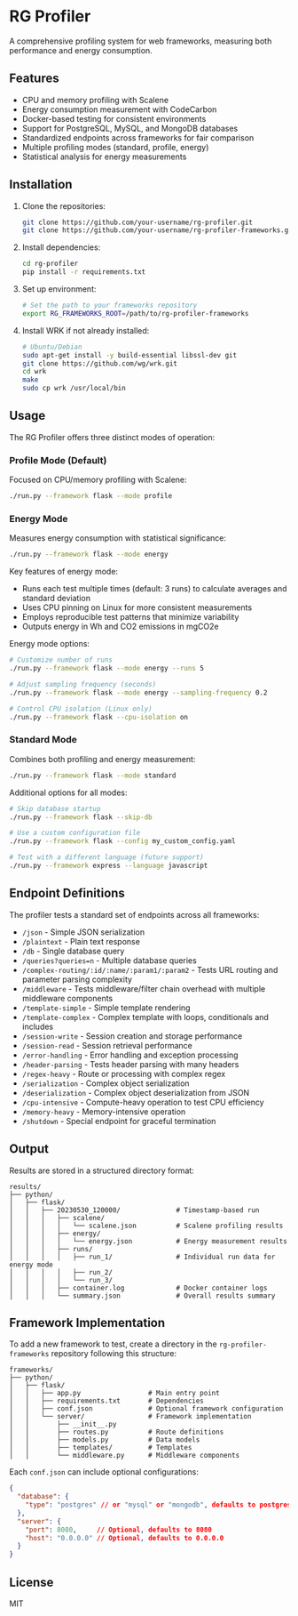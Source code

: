 # RG Profiler

A comprehensive profiling system for web frameworks, measuring both performance and energy consumption.

## Features

- CPU and memory profiling with Scalene
- Energy consumption measurement with CodeCarbon
- Docker-based testing for consistent environments
- Support for PostgreSQL, MySQL, and MongoDB databases
- Standardized endpoints across frameworks for fair comparison
- Multiple profiling modes (standard, profile, energy)
- Statistical analysis for energy measurements

## Installation

1. Clone the repositories:

   ```bash
   git clone https://github.com/your-username/rg-profiler.git
   git clone https://github.com/your-username/rg-profiler-frameworks.git
   ```

2. Install dependencies:

   ```bash
   cd rg-profiler
   pip install -r requirements.txt
   ```

3. Set up environment:

   ```bash
   # Set the path to your frameworks repository
   export RG_FRAMEWORKS_ROOT=/path/to/rg-profiler-frameworks
   ```

4. Install WRK if not already installed:

   ```bash
   # Ubuntu/Debian
   sudo apt-get install -y build-essential libssl-dev git
   git clone https://github.com/wg/wrk.git
   cd wrk
   make
   sudo cp wrk /usr/local/bin
   ```

## Usage

The RG Profiler offers three distinct modes of operation:

### Profile Mode (Default)

Focused on CPU/memory profiling with Scalene:

```bash
./run.py --framework flask --mode profile
```

### Energy Mode

Measures energy consumption with statistical significance:

```bash
./run.py --framework flask --mode energy
```

Key features of energy mode:
- Runs each test multiple times (default: 3 runs) to calculate averages and standard deviation
- Uses CPU pinning on Linux for more consistent measurements
- Employs reproducible test patterns that minimize variability
- Outputs energy in Wh and CO2 emissions in mgCO2e

Energy mode options:
```bash
# Customize number of runs
./run.py --framework flask --mode energy --runs 5

# Adjust sampling frequency (seconds)
./run.py --framework flask --mode energy --sampling-frequency 0.2

# Control CPU isolation (Linux only)
./run.py --framework flask --cpu-isolation on
```

### Standard Mode

Combines both profiling and energy measurement:

```bash
./run.py --framework flask --mode standard
```

Additional options for all modes:

```bash
# Skip database startup
./run.py --framework flask --skip-db

# Use a custom configuration file
./run.py --framework flask --config my_custom_config.yaml

# Test with a different language (future support)
./run.py --framework express --language javascript
```

## Endpoint Definitions

The profiler tests a standard set of endpoints across all frameworks:

- `/json` - Simple JSON serialization
- `/plaintext` - Plain text response 
- `/db` - Single database query
- `/queries?queries=n` - Multiple database queries
- `/complex-routing/:id/:name/:param1/:param2` - Tests URL routing and parameter parsing complexity
- `/middleware` - Tests middleware/filter chain overhead with multiple middleware components
- `/template-simple` - Simple template rendering
- `/template-complex` - Complex template with loops, conditionals and includes
- `/session-write` - Session creation and storage performance
- `/session-read` - Session retrieval performance
- `/error-handling` - Error handling and exception processing
- `/header-parsing` - Tests header parsing with many headers
- `/regex-heavy` - Route or processing with complex regex
- `/serialization` - Complex object serialization
- `/deserialization` - Complex object deserialization from JSON
- `/cpu-intensive` - Compute-heavy operation to test CPU efficiency
- `/memory-heavy` - Memory-intensive operation
- `/shutdown` - Special endpoint for graceful termination

## Output

Results are stored in a structured directory format:

```
results/
├── python/
│   ├── flask/
│   │   ├── 20230530_120000/              # Timestamp-based run
│   │   │   ├── scalene/
│   │   │   │   └── scalene.json          # Scalene profiling results
│   │   │   ├── energy/
│   │   │   │   └── energy.json           # Energy measurement results
│   │   │   ├── runs/
│   │   │   │   ├── run_1/                # Individual run data for energy mode
│   │   │   │   ├── run_2/
│   │   │   │   └── run_3/
│   │   │   ├── container.log             # Docker container logs
│   │   │   └── summary.json              # Overall results summary
```

## Framework Implementation

To add a new framework to test, create a directory in the `rg-profiler-frameworks` repository following this structure:

```
frameworks/
├── python/
│   ├── flask/
│   │   ├── app.py                 # Main entry point
│   │   ├── requirements.txt       # Dependencies
│   │   ├── conf.json              # Optional framework configuration
│   │   └── server/                # Framework implementation
│   │       ├── __init__.py
│   │       ├── routes.py          # Route definitions
│   │       ├── models.py          # Data models
│   │       ├── templates/         # Templates
│   │       └── middleware.py      # Middleware components
```

Each `conf.json` can include optional configurations:

```json
{
  "database": {
    "type": "postgres" // or "mysql" or "mongodb", defaults to postgres if not specified
  },
  "server": {
    "port": 8080,     // Optional, defaults to 8080
    "host": "0.0.0.0" // Optional, defaults to 0.0.0.0
  }
}
```

## License

MIT
